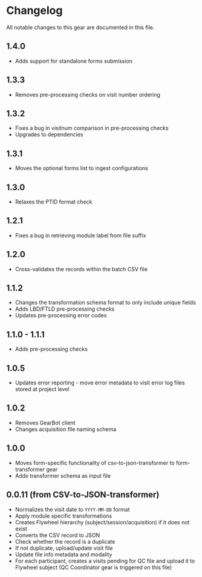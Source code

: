 # Changelog

All notable changes to this gear are documented in this file.

## 1.4.0
* Adds support for standalone forms submission
  
## 1.3.3
* Removes pre-processing checks on visit number ordering

## 1.3.2
* Fixes a bug in visitnum comparison in pre-processing checks
* Upgrades to dependencies
  
## 1.3.1
* Moves the optional forms list to ingest configurations
  
## 1.3.0
* Relaxes the PTID format check
  
## 1.2.1
* Fixes a bug in retrieving module label from file suffix
  
## 1.2.0
* Cross-validates the records within the batch CSV file

## 1.1.2
* Changes the transformation schema format to only include unique fields
* Adds LBD/FTLD pre-processing checks
* Updates pre-processing error codes

## 1.1.0 - 1.1.1
* Adds pre-processing checks
  
## 1.0.5
* Updates error reporting - move error metadata to visit error log files stored at project level
  
## 1.0.2
- Removes GearBot client
- Changes acquisition file naming schema

## 1.0.0

- Moves form-specific functionality of csv-to-json-transformer to form-transformer gear
- Adds transformer schema as input file

## 0.0.11 (from CSV-to-JSON-transformer)
- Normalizes the visit date to `YYYY-MM-DD` format
- Apply module specific transformations
- Creates Flywheel hierarchy (subject/session/acquisition) if it does not exist
- Converts the CSV record to JSON
- Check whether the record is a duplicate
- If not duplicate, upload/update visit file
- Update file info metadata and modality
- For each participant, creates a visits pending for QC file and upload it to Flywheel subject (QC Coordinator gear is triggered on this file)